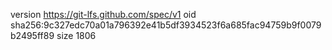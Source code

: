 version https://git-lfs.github.com/spec/v1
oid sha256:9c327edc70a01a796392e41b5df3934523f6a685fac94759b9f0079b2495ff89
size 1806
